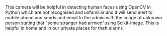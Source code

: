 This camera will be helpful in detecting human faces using OpenCV in Python which are not recognised and unfamiliar and it will send alert to mobile phone and sends and email to the admin with the image of unknown person stating that "some stranger had arrived"using Scikit-image. This is helpful in home and in our private places for theft alarms
